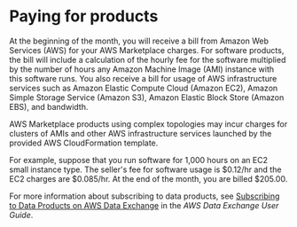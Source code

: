 # Paying for products<a name="buyer-paying-for-products"></a>

At the beginning of the month, you will receive a bill from Amazon Web Services \(AWS\) for your AWS Marketplace charges\. For software products, the bill will include a calculation of the hourly fee for the software multiplied by the number of hours any Amazon Machine Image \(AMI\) instance with this software runs\. You also receive a bill for usage of AWS infrastructure services such as Amazon Elastic Compute Cloud \(Amazon EC2\), Amazon Simple Storage Service \(Amazon S3\), Amazon Elastic Block Store \(Amazon EBS\), and bandwidth\. 

AWS Marketplace products using complex topologies may incur charges for clusters of AMIs and other AWS infrastructure services launched by the provided AWS CloudFormation template\. 

For example, suppose that you run software for 1,000 hours on an EC2 small instance type\. The seller's fee for software usage is $0\.12/hr and the EC2 charges are $0\.085/hr\. At the end of the month, you are billed $205\.00\. 

For more information about subscribing to data products, see [Subscribing to Data Products on AWS Data Exchange](https://docs.aws.amazon.com/data-exchange/latest/userguide/subscribe-to-data-sets.html) in the *AWS Data Exchange User Guide*\.